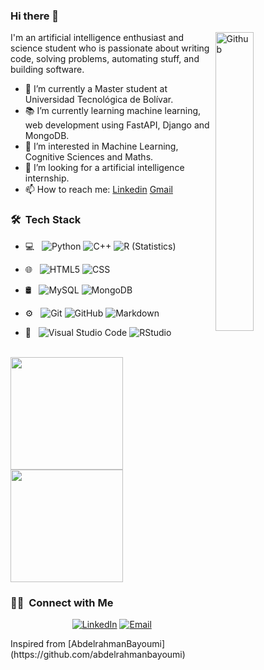 
### Hi there 👋

<img width="35%" align="right" alt="Github" src="https://user-images.githubusercontent.com/48678280/88862734-4903af80-d201-11ea-968b-9c939d88a37c.gif" />

I'm an artificial intelligence enthusiast and science student who is passionate about writing code, solving problems, automating stuff, and building software.

- 🔭 I’m currently a Master student at Universidad Tecnológica de Bolívar.
- 📚 I’m currently learning  machine learning, web development using FastAPI, Django and MongoDB.
- 👀 I’m interested in Machine Learning, Cognitive Sciences and Maths.
- 👯 I’m looking for a artificial intelligence internship. 
- 📫 How to reach me: [Linkedin](https://www.linkedin.com/in/kevinandressossavalencia) [Gmail](mailto:kevinsossav@gmail.com)
<h3> 🛠 &nbsp;Tech Stack</h3>

- 💻 &nbsp;
  ![Python](https://img.shields.io/badge/-Python-333333?style=flat&logo=python)
  ![C++](https://img.shields.io/badge/-C++-333333?style=flat&logo=C%2B%2B&logoColor=00599C)
  ![R (Statistics)](https://img.shields.io/badge/-R-333333?style=flat&logo=R&logoColor=276DC3)
- 🌐 &nbsp;
  ![HTML5](https://img.shields.io/badge/-HTML5-333333?style=flat&logo=HTML5)
  ![CSS](https://img.shields.io/badge/-CSS-333333?style=flat&logo=CSS3&logoColor=1572B6)
  
- 🛢 &nbsp;
  ![MySQL](https://img.shields.io/badge/-MySQL-333333?style=flat&logo=mysql)
  ![MongoDB](https://img.shields.io/badge/-MongoDB-333333?style=flat&logo=mongodb)
- ⚙️ &nbsp;
  ![Git](https://img.shields.io/badge/-Git-333333?style=flat&logo=git)
  ![GitHub](https://img.shields.io/badge/-GitHub-333333?style=flat&logo=github)
  ![Markdown](https://img.shields.io/badge/-Markdown-333333?style=flat&logo=markdown)
- 🔧 &nbsp;
  ![Visual Studio Code](https://img.shields.io/badge/-Visual%20Studio%20Code-333333?style=flat&logo=visual-studio-code&logoColor=007ACC)
  ![RStudio](https://img.shields.io/badge/-RStudio-333333?style=flat&logo=rstudio)


<br/>

<a href="https://github.com/KevinrealG">
  <img height="180em" src="https://github-readme-stats.vercel.app/api?username=KevinrealG&theme=buefy&show_icons=true" />
  <img height="180em" src="https://github-readme-stats.vercel.app/api/top-langs/?username=KevinrealG&theme=buefy&layout=compact" />
</a>

<br/>
<h3> 🤝🏻 &nbsp;Connect with Me </h3>

<p align="center">
<!---
<a href="https://www.adityavsingh.com/"><img alt="Website" src="https://img.shields.io/badge/Website-www.adityavsingh.com-blue?style=flat-square&logo=google-chrome"></a>
--->
<a href="https://www.linkedin.com/in/kevinandressossavalencia/"><img alt="LinkedIn" src="https://img.shields.io/badge/LinkedIn-Kevin%20Sossa%20Singh-blue?style=flat-square&logo=linkedin"></a>
<!---
<a href="https://www.instagram.com/adityavs_/"><img alt="Instagram" src="https://img.shields.io/badge/Instagram-adityavs__-blue?style=flat-square&logo=instagram"></a>
--->
<a href="mailto:kevinsossav@gmail.com"><img alt="Email" src="https://img.shields.io/badge/Email-kevinsossav@gmail.com-blue?style=flat-square&logo=gmail"></a>
</p>
Inspired from [AbdelrahmanBayoumi](https://github.com/abdelrahmanbayoumi)

<!---
KevinrealG/KevinrealG is a ✨ special ✨ repository because its `README.md` (this file) appears on your GitHub profile.
You can click the Preview link to take a look at your changes.
--->
